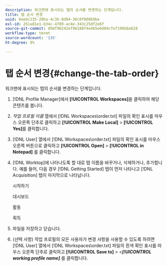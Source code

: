 ```yaml
---
description: 워크맨에 표시되는 탭의 순서를 변경하는 단계입니다.
title: 탭 순서 변경
uuid: 6eebc235-20ba-4c3b-8d94-36c0f80869be
exl-id: 261a81e1-b34c-4789-ac4e-343c25df2e6f
source-git-commit: d9df90242ef96188f4e4b5e6d04cfef196b0a628
workflow-type: tm+mt
source-wordcount: '135'
ht-degree: 9%

---
```


# 탭 순서 변경{#change-the-tab-order}

워크맨에 표시되는 탭의 순서를 변경하는 단계입니다.

1. [!DNL Profile Manager]에서 **[!UICONTROL Workspaces]**&#x200B;을 클릭하여 해당 콘텐츠를 봅니다.
1. *작업 프로필 이름* 열에서 [!DNL Workspaces\order.txt] 파일의 확인 표시를 마우스 오른쪽 단추로 클릭하고 **[!UICONTROL Make Local]** > **[!UICONTROL Yes]**&#x200B;를 클릭합니다.
1. [!DNL User] 열에서 [!DNL Workspaces\order.txt] 파일의 확인 표시를 마우스 오른쪽 버튼으로 클릭하고 **[!UICONTROL Open]** > **[!UICONTROL in Notepad]** 를 클릭합니다.
1. [!DNL Worktop]에 나타나도록 할 대로 탭 이름을 바꾸거나, 삭제하거나, 추가합니다. 예를 들어, 다음 경우 [!DNL Getting Started] 탭이 먼저 나타나고 [!DNL Acquisition] 탭이 마지막으로 나타납니다.

   시작하기

   대시보드

   활동

   획득

1. 파일을 저장하고 닫습니다.
1. (선택 사항) 작업 프로필의 모든 사용자가 변경 사항을 사용할 수 있도록 하려면 [!DNL User] 열에서 [!DNL Workspaces\order.txt] 파일의 흰색 확인 표시를 마우스 오른쪽 단추로 클릭하고 **[!UICONTROL Save to]** > *&lt;**[!UICONTROL working profile name]*** 를 클릭합니다.
